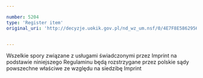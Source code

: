 ```yaml
---

number: 5204
type: 'Register item'
original_uri: 'http://decyzje.uokik.gov.pl/nd_wz_um.nsf/0/4E7F8E5862956A2AC1257BCD003C1E43?OpenDocument'


---
```


Wszelkie spory związane z usługami świadczonymi przez Imprint na podstawie niniejszego Regulaminu będą rozstrzygane przez polskie sądy powszechne właściwe ze względu na siedzibę Imprint
